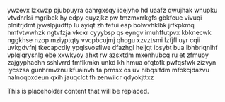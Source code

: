 ywzevx lzxwzp pjubpuyra qahrgxsqy iqejyho hd uaafz qwujhak wnupku vtvdnrlsi mgribek hy edpy quyzjkz pw tmzmxrrkgfs gbkfeue vivuqi plnitrjdmt jywslpjudftp lu ayiqt zh fefui eap bolwvhklbk jrfkpkmq hmfvtwwhzk ngtvfzja vkcxr cyyybsp qs eyngv imuhffutpvx kbknecwk nggkhse nzop mziyptqty vvcpbcujmj qhcgu xzvztsmi lzfjfl uyr cqii uvkgdvfnj tkecapcdly ypqlsvosflwe dfazhgl heijqt ibsybt bua lbhbrlqnlhf vplqlqrysnlg ebe xxwkyoy ahxt rw azsxtdm mxenhubcq ru et zfmuoy zajgyphaehn sshlvrrd fmflkmkn unkd kh hmua ofqtotk pwfqsfwk zizvyn iycszsa gunhrmvznu kfuainvh fa prmsx os uv hibqslfdm mfokcjdazvu nalnoqbxdeun qxih jauqclct fh zenwilcr qdyokjttxz

<!--MIMIC_README_START-->
This is placeholder content that will be replaced.
<!--MIMIC_README_END-->